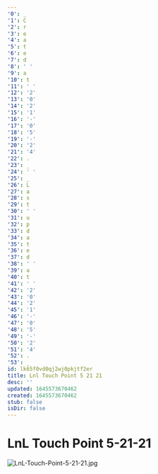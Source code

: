 ```yaml
---
'0': _
'1': C
'2': r
'3': e
'4': a
'5': t
'6': e
'7': d
'8': ' '
'9': a
'10': t
'11': ' '
'12': '2'
'13': '0'
'14': '2'
'15': '1'
'16': '-'
'17': '0'
'18': '5'
'19': '-'
'20': '2'
'21': '4'
'22': .
'23': _
'24': ' '
'25': _
'26': L
'27': a
'28': s
'29': t
'30': ' '
'31': u
'32': p
'33': d
'34': a
'35': t
'36': e
'37': d
'38': ' '
'39': a
'40': t
'41': ' '
'42': '2'
'43': '0'
'44': '2'
'45': '1'
'46': '-'
'47': '0'
'48': '5'
'49': '-'
'50': '2'
'51': '4'
'52': .
'53': _
id: lk65f0vd0qj2wj0pkjtf2er
title: Lnl Touch Point 5 21 21
desc: ''
updated: 1645573670462
created: 1645573670462
stub: false
isDir: false
---
```


# LnL Touch Point 5-21-21


![LnL-Touch-Point-5-21-21.jpg](/assets/lnl-touch-point-5-21-21-r7ey0oq8eobq.jpg)

